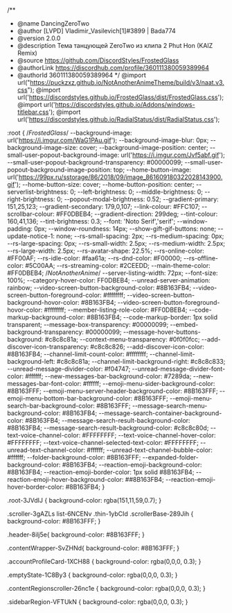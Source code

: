 /**
 * @name DancingZeroTwo
 * @author [LVPD] Vladimir_Vasilevich[1]#3899 | Bada774
 * @version 2.0.0
 * @description Тема танцующей ZeroTwo из клипа 2 Phut Hon (KAIZ Remix)
 * @source https://github.com/DiscordStyles/FrostedGlass
 * @authorLink https://discordhub.com/profile/360111380059389964
 * @authorId 360111380059389964
*/
@import url("https://puckzxz.github.io/NotAnotherAnimeTheme/build/v3/naat.v3.css");
@import url('https://discordstyles.github.io/FrostedGlass/dist/FrostedGlass.css');
@import url('https://discordstyles.github.io/Addons/windows-titlebar.css');
@import url('https://discordstyles.github.io/RadialStatus/dist/RadialStatus.css');

:root {
  /*FrostedGlass*/
  --background-image: url('https://i.imgur.com/WaG1PAu.gif');
  --background-image-blur: 0px;
  --background-image-size: cover;
  --background-image-position: center;
  --small-user-popout-background-image: url('https://i.imgur.com/Jvf5abf.gif');
  --small-user-popout-background-transparency: #00000099;
  --small-user-popout-background-image-position: top;
  --home-button-image: url('https://99px.ru/sstorage/86/2018/09/image_861609180322028143900.gif');
  --home-button-size: cover;
  --home-button-position: center;
  --serverlist-brightness: 0;
  --left-brightness: 0;
  --middle-brightness: 0;
  --right-brightness: 0;
  --popout-modal-brightness: 0.52;
  --gradient-primary: 151,25,123;
  --gradient-secondary: 179,0,107;
  --link-colour: #FFC107;
  --scrollbar-colour: #FF0DBEB4;
  --gradient-direction: 299deg;
  --tint-colour: 160,41,136;
  --tint-brightness: 0.3;
  --font: 'Noto Serif','serif';
  --window-padding: 0px;
  --window-roundness: 14px;
  --show-gift-gif-buttons: none;
  --update-notice-1: none;
  --rs-small-spacing: 2px;
  --rs-medium-spacing: 0px;
  --rs-large-spacing: 0px;
  --rs-small-width: 2.5px;
  --rs-medium-width: 2.5px;
  --rs-large-width: 2.5px;
  --rs-avatar-shape: 22.5%;
  --rs-online-color: #FF00AF;
  --rs-idle-color: #faa61a;
  --rs-dnd-color: #F00000;
  --rs-offline-color: #5C00AA;
  --rs-streaming-color: #2CEEDD;
  --main-theme-color: #FF0DBEB4;
  /*NotAnotherAnime*/
--server-listing-width: 72px;
--font-size: 100%;
--category-hover-color: FF0DBEB4;
--unread-server-animation: rainbow;
--video-screen-button-background-color: #8B163FB4;
--video-screen-button-foreground-color: #ffffffff;
--video-screen-button-background-hovor-color: #8B163FB4;
--video-screen-button-foreground-hovor-color: #ffffffff;
--member-listing-role-color: #FF0DBEB4;
--code-markup-background-color:  #8B163FB4;
--code-markup-border: 1px solid transparent;
--message-box-transparency: #00000099;
--embed-background-transparency: #00000099;
--message-hover-buttons-background: #c8c8c81a;
--context-menu-transparency: #0f0f0fcc;
--add-discover-icon-transparency: #c8c8c826;
--add-discover-icon-color: #8B163FB4;
--channel-limit-count-color: #ffffffff;
--channel-limit-background-left: #c8c8c81a;
--channel-limit-background-right: #c8c8c833;
--unread-message-divider-color: #f04747;
--unread-message-divider-font-color: #ffffff;
--new-messages-bar-background-color: #7289da;
--new-messages-bar-font-color: #ffffff;
--emoji-menu-sider-background-color: #8B163FFF;
--emoji-menu-server-header-background-color: #8B163FFF;
--emoji-menu-bottom-bar-background-color: #8B163FFF;
--emoji-menu-search-bar-background-color: #8B163FFF;
--message-search-menu-background-color: #8B163FB4;
--message-search-container-background-color: #8B163FB4;
--message-search-result-background-color: #8B163FB4;
--message-search-result-background-color: #c8c8c80d;
--text-voice-channel-color:  #FFFFFFFF;
--text-voice-channel-hover-color:  #FFFFFFFF;
--text-voice-channel-selected-text-color:  #FFFFFFFF;
--unread-text-channel-color: #ffffff;
--unread-text-channel-bubble-color: #ffffff;
--folder-background-color: #8B163FFF;
--expanded-folder-background-color: #8B163FB4;
--reaction-emoji-background-color: #8B163FB4;
--reaction-emoji-border-color: 1px solid #8B163FB4;
--reaction-emoji-hover-background-color: ##8B163FB4;
--reaction-emoji-hover-border-color: #8B163FB4;
}

.root-3JVdIJ {
  background-color: rgba(151,11,59,0.7);
}

.scroller-3gAZLs list-6NCENv .thin-1ybCId .scrollerBase-289Jih {
  background-color: #8B163FFF;
}

.header-8ilj5e{
  background-color: #8B163FFF;
}

.contentWrapper-SvZHNd{
  background-color: #8B163FFF;
}

.accountProfileCard-1XCH88 {
  background-color: rgba(0,0,0, 0.3);
}

.emptyState-1C8By3 {
  background-color: rgba(0,0,0, 0.3);
}

.contentRegionscroller-26nc1e {
  background-color: rgba(0,0,0, 0.3);
}

.sidebarRegion-VFTUkN {
  background-color: rgba(0,0,0, 0.3);
}
